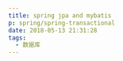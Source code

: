 ```yaml
---
title: spring jpa and mybatis
p: spring/spring-transactional
date: 2018-05-13 21:31:28
tags:
  - 数据库
---
```


